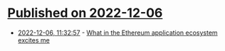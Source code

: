 # [Published on 2022-12-06](index.md)

* [2022-12-06, 11:32:57](https://news.ycombinator.com/item?id=33878216) - [What in the Ethereum application ecosystem excites me](https://vitalik.ca/general/2022/12/05/excited.html)
